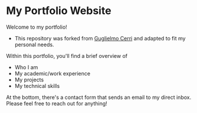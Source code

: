 # My Portfolio Website

Welcome to my portfolio! 

- This repository was forked from [Guglielmo Cerri](https://github.com/GuglielmoCerri/GuglielmoCerri.github.io) and adapted to fit my personal needs. 

Within this portfolio, you'll find a brief overview of
- Who I am
- My academic/work experience
- My projects
- My technical skills

At the bottom, there's a contact form that sends an email to my direct inbox. Please feel free to reach out for anything!